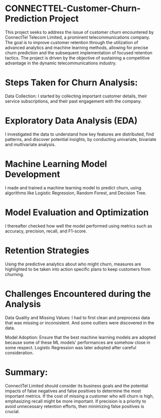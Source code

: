 # CONNECTTEL-Customer-Churn-Prediction Project

This project seeks to address the issue of customer churn encountered by ConnectTel
Telecom Limited, a prominent telecommunications company. The goal is to improve
customer retention through the utilization of advanced analytics and machine learning
methods, allowing for precise churn prediction and the subsequent implementation of
focused retention tactics. The project is driven by the objective of sustaining a competitive
advantage in the dynamic telecommunications industry.


# Steps Taken for Churn Analysis:

Data Collection: I started by collecting important customer details, their service
subscriptions, and their past engagement with the company.

# Exploratory Data Analysis (EDA)

I investigated the data to understand how key features are distributed, find patterns, and
discover potential insights, by conducting univariate, bivariate and multivariate analysis.

# Machine Learning Model Development

I made and trained a machine learning model to predict churn, using algorithms like Logistic
Regression, Random Forest, and Decision Tree.

# Model Evaluation and Optimization

I thereafter checked how well the model performed using metrics such as accuracy,
precision, recall, and F1-score.

# Retention Strategies

Using the predictive analytics about who might churn, measures are highlighted to be taken
into action specific plans to keep customers from churning.

# Challenges Encountered during the Analysis

Data Quality and Missing Values: I had to first clean and preprocess data that was missing
or inconsistent. And some outliers were discovered in the data.

Model Adoption: Ensure that the best machine learning models are adopted because some
of these ML models' performances are somehow close in some respect. Logistic Regression
was later adopted after careful consideration.

# Summary: 

ConnectTel Limited should consider its business goals and the potential impacts
of false negatives and false positives to determine the most important metrics. If the cost of
missing a customer who will churn is high, emphasizing recall might be more important. If
precision is a priority to avoid unnecessary retention efforts, then minimizing false positives
is crucial.

